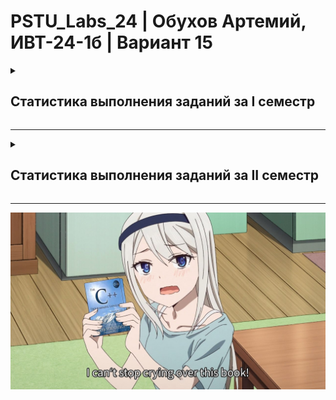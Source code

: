 # PSTU_Labs_24 | Обухов Артемий, ИВТ-24-1б | Вариант 15

<details>
<summary><h2>Статистика выполнения заданий за I семестр</h2></summary>
<br>
  
| ID задания | Код | Схема | Примечания |                                                 
| :----: | :----: | :----: | :----: |
| 1_1 | ✅ | ✅ |  |
| 1_2 | ✅ | ✅ |  |
| 1_3 | ✅ | ✅ |  |
| 1_switch | ✅ | 🕐 |  |
| ptr_1 | ✅ | ✅ |  |
| ptr_2 | ✅ | ✅ |  |
| ptr_3 | ✅ | ✅ |  |
| ptr_4 | ✅ | ✅ |  |
| ptr_5 | ✅ | ✅ |  |
| 2_1 | ✅ | ✅ |  |
| 2_2 | ✅ | ✅ |  |
| 2_3 | ✅ | ✅ |  |
| 2_4 | ✅ | ✅ |  |
| 2_5 | ✅ | ✅ |  |
| 2_6 | ✅ | ✅ |  |
| 2_7_1 | ✅ | ✅ |  |
| 2_7_2 | ✅ | ✅ |  |
| 2_7_3 | ✅ | ✅ |  |
| 2_8 | ✅ | ❌ |  |
| 2_9 | ✅ | ❌ |  |
| 2_10 | ✅ | ❌ |  |
| 2_11 | ✅ | ✅ |  |
| 2_12 | ✅ | ✅ |  |
| 2_13 | ✅ | ✅ |  |
| 2_14 | ✅ | ✅ |  |
| 2_15 | ✅ | ❌ |  |
| 2_16 | ✅ | ✅ |  |
| 2_17 | ✅ | ✅ |  |
| 2_18 | ✅ | ✅ |  |
| 2_19 | ✅ | ✅ |  |
| 2_20 | ✅ | ❌ |  |
| 2_21 | ✅ | ❌ |  |
| 2_22 | ✅ | ✅ |  |
| 2_23 | ✅ | ✅ |  |
| Логика | 5 | 5 |  |
| eq_half | ✅ | ✅ |  |
| eq_Newton | ✅ | ✅ |  |
| eq_it | ✅ | ✅ |  |
| recursion | ✅ | ✅ |  |
| Сумма | 38✅ | 32✅ |  |

</details>

_________________________________________________

<details>
<summary><h2>Статистика выполнения заданий за II семестр</h2></summary>
<br>
  
| ID задания | Код | Схема | Расположение |                                                 
| :----: | :----: | :----: | :----: |
| №4 | ✅ | 🕐 | Sem_2/Lab4  |
| Пузырёк | ✅ | ❌ | Sem_2/Labbubble |
| Выбор | ✅ | ❌ | Sem_2/Labchoice |
| Вставки | ✅ | ❌ | Sem_2/Labinsert |
| №5 | ✅ | ❌ | Sem_2/Lab5 |
| Ханой | ✅ | ❌ |  |
| 8 ферзей | ✅ | ❌ | Sem_2/8queens |
| №7.1 | ♻️ | ❌ | Sem_2/Lab7.1 |
| №7.2 | ✅ | ❌ | Sem_2/Lab7.2 |
| №6 (а почему она после №7? ладно.)| ✅ | ❌ | Sem_2/Lab6 |
| №10 | ✅ | ❌ | Sem_2/Lab10 |
| №11.1 | ✅ | ❌ | Sem_2/Lab11.1 |
| №11.2 | ✅ | ❌ | Sem_2/Lab11.2 |
| №11.3 | ✅ | ❌ |  |
| №11.4 | ✅ | ❌ |  |
| idef0 | 🕐 | 🕐 |  |
| №9 | ✅ | ❌ | Sem_2/Lab9 |
| Быстрая по Ломуто | ✅ | ❌ |  |
| Слияние | ✅ | ❌ |  |
| Блочная | ✅ | ❌ |  |
| Подсчётом | ✅ | ❌ |  |
| Шелл | ✅ | ❌ |  |
| Хоар | ✅ | ❌ |  |
| Многофазная с. | ✅ | ❌ |  |
| Естественная с. | ✅ | ❌ |  |
| Линейный поиск | ✅ | ❌ |  |
| Интерполяционный поиск | ✅ | ❌ |  |
| Бинарный поиск | ✅ | ❌ |  |
| Кнут-Моррис-Пратт | ✅ | ❌ |  |
| Бойер-Мур | ✅ | ❌ |  |
| Хэш-таблицы | ✅ | ✅ |  |
| Классы 1 | ✅ | ✅ |  |
| Классы 2 | ✅ | ✅ |  |
| Классы 3 | ✅ | ✅ |  |
| Классы 4 | ✅ | ✅ |  |
| Классы 5 | ✅ | ✅ |  |
| Классы 6 | ✅ | ✅ |  |
| Классы 7 | ✅ | ✅ |  |
| Классы 8 | ✅ | ✅ |  |
| Классы 9 | ✅ | ✅ |  |
| Классы 10 | ✅ | ✅ |  |
| Классы 11 | ✅ | ✅ |  |
| Классы 12 | ✅ | ✅ |  |
| Классы 13 | ✅ | ✅ |  |
| Деревья | ✅ | ✅ |  |
| Графы | ✅ | ✅ |  |
| Коммивояжёр | ✅ | ✅ |  |
| Творческая | ✅ | ✅ |  |
| **Сумма** |  |  |  |

</details>

________________________________________________

![alt text](https://github.com/vanlaukaus/PSTU_Labs_24/blob/main/Sem_1/misc/fvnRBkBVJhM.jpg)
